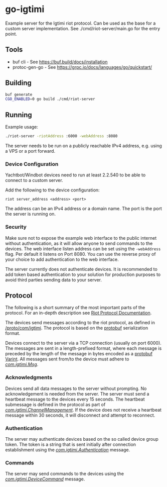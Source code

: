# go-igtimi

Example server for the Igtimi riot protocol. Can be used as the base for a custom server implementation.
See ./cmd/riot-server/main.go for the entry point.


## Tools
- buf cli - See https://buf.build/docs/installation
- protoc-gen-go - See https://grpc.io/docs/languages/go/quickstart/

## Building

```bash
buf generate
CGO_ENABLED=0 go build ./cmd/riot-server
```

## Running
Example usage:
```bash
./riot-server -riotAddress :6000 -webAddress :8080
```

The server needs to be run on a publicly reachable IPv4 address, e.g. using a VPS or a port forward.

### Device Configuration
Yachtbot/Windbot devices need to run at least 2.2.540 to be able to connect to a custom server.

Add the following to the device configuration:
```
riot server_address <address> <port>
```
The address can be an IPv4 address or a domain name. The port is the port the server is running on.


### Security
Make sure not to expose the example web interface to the public internet without authentication, as it will allow anyone to send commands to the devices. The web interface listen address can be set using the `-webAddress` flag. Per default it listens on Port 8080.
You can use the reverse proxy of your choice to add authentication to the web interface.

The server currently does not authenticate devices. It is recommended to add token based authentication to your solution for production purposes to avoid third parties sending data to your server.


## Protocol
The following is a short summary of the most important parts of the protocol. For an in-depth description see [Riot Protocol Documentation](https://support.yacht-bot.com/YachtBot%20Products/Riot%20Protocol/).

The devices send messages according to the riot protocol, as defined in [/proto/com/igtimi](/proto/com/igtimi/). The protocol is based on the [protobuf](https://developers.google.com/protocol-buffers) serialization format.

Devices connect to the server via a TCP connection (usually on port 6000). The messages are sent in a length-prefixed format, where each message is preceded by the length of the message in bytes encoded as a [protobuf Varint](https://protobuf.dev/programming-guides/encoding/#varints).
All messages sent from/to the device must adhere to [*com.igtimi.Msg*](./proto/com/igtimi/IgtimiStream.proto).

### Acknowledgments
Devices send all data messages to the server without prompting. No acknowledgement is needed from the server.
The server must send a heartbeat message to the devices every 15 seconds. The heartbeat submessage is defined in the protocol as part of [*com.igtimi.ChannelManagement*](./proto/com/igtimi/IgtimiStream.proto).
If the device does not receive a heartbeat message within 30 seconds, it will disconnect and attempt to reconnect.

### Authentication
The server may authenticate devices based on the so called device group token.
The token is a string that is sent initially after connection establishment using the [*com.igtimi.Authentication*](/proto/com/igtimi/IgtimiStream.proto) message. 

### Commands
The server may send commands to the devices using the [*com.igtimi.DeviceCommand*](/proto/com/igtimi/IgtimiDevice.proto) message.
